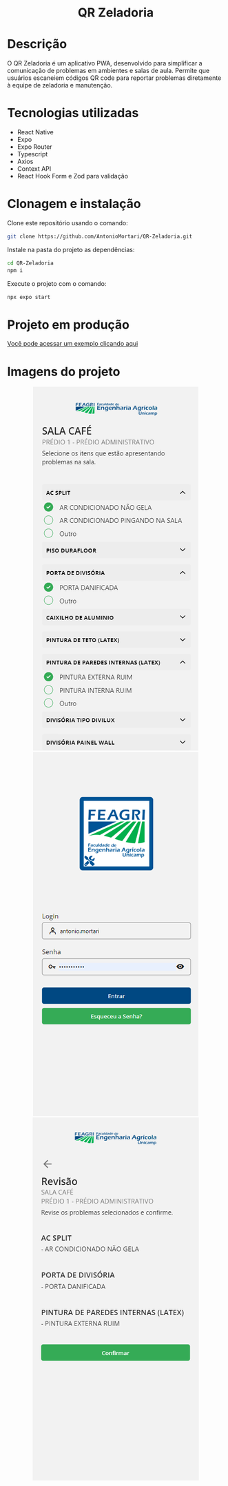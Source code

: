 <h1 align="center"> QR Zeladoria </h1>


# Descrição

<div> 
  O QR Zeladoria é um aplicativo PWA, desenvolvido para simplificar a comunicação de problemas em ambientes e salas de aula. Permite que usuários escaneiem códigos QR code para reportar problemas diretamente à equipe de zeladoria e manutenção.
</div>


# Tecnologias utilizadas <a name="id02"></a>

<div> 

 - React Native
 - Expo
 - Expo Router
 - Typescript
 - Axios
 - Context API
 - React Hook Form e Zod para validação
  
</div>


# Clonagem e instalação <a name="id04"></a>

Clone este repositório usando o comando:

```bash
git clone https://github.com/AntonioMortari/QR-Zeladoria.git    
```

Instale na pasta do projeto as dependências:

```bash
cd QR-Zeladoria
npm i
```

Execute o projeto com o comando:
```bash
npx expo start
```

[comment]: <> (Adicione o link da implatação, se houver)

# Projeto em produção

[Você pode acessar um exemplo clicando aqui](https://www.feagri.unicamp.br/app/manutencao-zeladoria?idSala=63ec367be4c914046b2d9282)

# Imagens do projeto  <a name="id06"></a>

<div align='center'>
 <img src="./assets/imagens-projeto/img1.png" alt="1">
 <img src="./assets/imagens-projeto/img2.png" alt="1">
 <img src="./assets/imagens-projeto/img3.png" alt="1">
</div>

